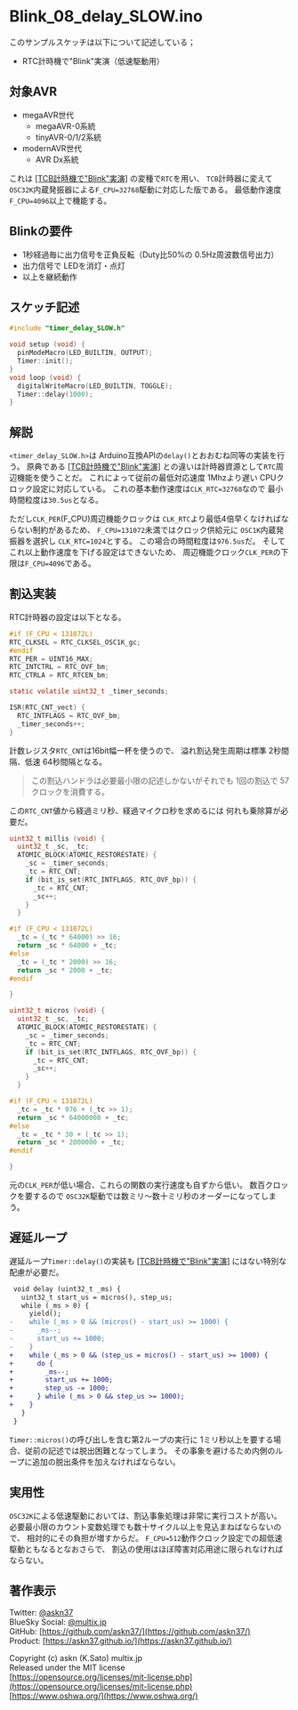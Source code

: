 # Blink_08_delay_SLOW.ino

このサンプルスケッチは以下について記述している；

- RTC計時機で"Blink"実演（低速駆動用）

## 対象AVR

- megaAVR世代
  - megaAVR-0系統
  - tinyAVR-0/1/2系統
- modernAVR世代
  - AVR Dx系統

これは
[[TCB計時機で"Blink"実演]](https://github.com/askn37/MacroMicroAPI_lib/tree/main/examples/Blink%20variations/Blink_02_delay)
の変種で`RTC`を用い、
`TCB`計時器に変えて
`OSC32K`内蔵発振器による`F_CPU=32768`駆動に対応した版である。
最低動作速度`F_CPU=4096`以上で機能する。

## Blinkの要件

- 1秒経過毎に出力信号を正負反転（Duty比50%の 0.5Hz周波数信号出力）
- 出力信号で LEDを消灯・点灯
- 以上を継続動作

## スケッチ記述

```c
#include "timer_delay_SLOW.h"

void setup (void) {
  pinModeMacro(LED_BUILTIN, OUTPUT);
  Timer::init();
}
void loop (void) {
  digitalWriteMacro(LED_BUILTIN, TOGGLE);
  Timer::delay(1000);
}
```

## 解説

`<timer_delay_SLOW.h>`は
Arduino互換APIの`delay()`とおおむね同等の実装を行う。
原典である
[[TCB計時機で"Blink"実演]](https://github.com/askn37/MacroMicroAPI_lib/tree/main/examples/Blink%20variations/Blink_02_delay)
との違いは計時器資源として`RTC`周辺機能を使うことだ。
これによって従前の最低対応速度 1Mhzより遅い CPUクロック設定に対応している。
これの基本動作速度は`CLK_RTC=32768`なので
最小時間粒度は`30.5us`となる。

ただし`CLK_PER`(F_CPU)周辺機能クロックは
`CLK_RTC`より最低4倍早くなければならない制約があるため、
`F_CPU=131072`未満ではクロック供給元に
`OSC1K`内蔵発振器を選択し
`CLK_RTC=1024`とする。
この場合の時間粒度は`976.5us`だ。
そしてこれ以上動作速度を下げる設定はできないため、
周辺機能クロック`CLK_PER`の下限は`F_CPU=4096`である。

## 割込実装

RTC計時器の設定は以下となる。

```c
#if (F_CPU < 131072L)
RTC_CLKSEL = RTC_CLKSEL_OSC1K_gc;
#endif
RTC_PER = UINT16_MAX;
RTC_INTCTRL = RTC_OVF_bm;
RTC_CTRLA = RTC_RTCEN_bm;
```

```c
static volatile uint32_t _timer_seconds;

ISR(RTC_CNT_vect) {
  RTC_INTFLAGS = RTC_OVF_bm;
  _timer_seconds++;
}
```

計数レジスタ`RTC_CNT`は16bit幅一杯を使うので、
溢れ割込発生周期は標準 2秒間隔、低速 64秒間隔となる。

> この割込ハンドラは必要最小限の記述しかないがそれでも
1回の割込で 57クロックを消費する。

この`RTC_CNT`値から経過ミリ秒、経過マイクロ秒を求めるには
何れも乗除算が必要だ。

```c
uint32_t millis (void) {
  uint32_t _sc, _tc;
  ATOMIC_BLOCK(ATOMIC_RESTORESTATE) {
    _sc = _timer_seconds;
    _tc = RTC_CNT;
    if (bit_is_set(RTC_INTFLAGS, RTC_OVF_bp)) {
      _tc = RTC_CNT;
      _sc++;
    }
  }

#if (F_CPU < 131072L)
  _tc = (_tc * 64000) >> 16;
  return _sc * 64000 + _tc;
#else
  _tc = (_tc * 2000) >> 16;
  return _sc * 2000 + _tc;
#endif

}
```

```c
uint32_t micros (void) {
  uint32_t _sc, _tc;
  ATOMIC_BLOCK(ATOMIC_RESTORESTATE) {
    _sc = _timer_seconds;
    _tc = RTC_CNT;
    if (bit_is_set(RTC_INTFLAGS, RTC_OVF_bp)) {
      _tc = RTC_CNT;
      _sc++;
    }
  }

#if (F_CPU < 131072L)
  _tc = _tc * 976 + (_tc >> 1);
  return _sc * 64000000 + _tc;
#else
  _tc = _tc * 30 + (_tc >> 1);
  return _sc * 2000000 + _tc;
#endif

}
```

元の`CLK_PER`が低い場合、これらの関数の実行速度も自ずから低い。
数百クロックを要するので
`OSC32K`駆動では数ミリ〜数十ミリ秒のオーダーになってしまう。

## 遅延ループ

遅延ループ`Timer::delay()`の実装も
[[TCB計時機で"Blink"実演]](https://github.com/askn37/MacroMicroAPI_lib/tree/main/examples/Blink%20variations/Blink_02_delay)
にはない特別な配慮が必要だ。

```diff
 void delay (uint32_t _ms) {
   uint32_t start_us = micros(), step_us;
   while (_ms > 0) {
     yield();
-    while (_ms > 0 && (micros() - start_us) >= 1000) {
-      _ms--;
-      start_us += 1000;
-    }
+    while (_ms > 0 && (step_us = micros() - start_us) >= 1000) {
+      do {
+        _ms--;
+        start_us += 1000;
+        step_us -= 1000;
+      } while (_ms > 0 && step_us >= 1000);
+    }
   }
 }
```

`Timer::micros()`の呼び出しを含む第2ループの実行に
1ミリ秒以上を要する場合、従前の記述では脱出困難となってしまう。
その事象を避けるため内側のループに追加の脱出条件を加えなければならない。

## 実用性

`OSC32K`による低速駆動においては、割込事象処理は非常に実行コストが高い。
必要最小限のカウント変数処理でも数十サイクル以上を見込まねばならないので、
相対的にその負担が増すからだ。
`F_CPU=512`動作クロック設定での超低速駆動ともなるとなおさらで、
割込の使用はほぼ障害対応用途に限られなければならない。

## 著作表示

Twitter: [@askn37](https://twitter.com/askn37) \
BlueSky Social: [@multix.jp](https://bsky.app/profile/multix.jp) \
GitHub: [https://github.com/askn37/](https://github.com/askn37/) \
Product: [https://askn37.github.io/](https://askn37.github.io/)

Copyright (c) askn (K.Sato) multix.jp \
Released under the MIT license \
[https://opensource.org/licenses/mit-license.php](https://opensource.org/licenses/mit-license.php) \
[https://www.oshwa.org/](https://www.oshwa.org/)
